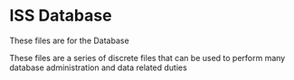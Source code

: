 # ISS Database
These files are for the Database

These files are a series of discrete files that can be used to perform many database administration and data related duties
